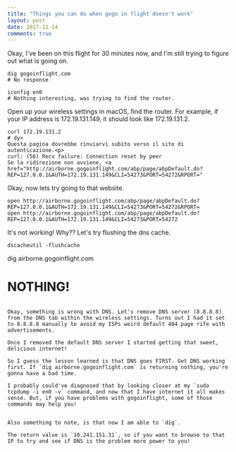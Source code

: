 ```yaml
---
title: "Things you can do when gogo in flight doesn't work"
layout: post
date: 2017-11-14
comments: true
---
```


Okay, I've been on this flight for 30 minutes now, and I'm still trying to figure out what is going on.

```
dig gogoinflight.com
# No response

iconfig en0
# Nothing interesting, was trying to find the router.
```

Open up your wireless settings in macOS, find the router. For example, if your IP address is 172.19.131.149, it should look like 172.19.131.2.

```
curl 172.19.131.2
# dy>
Questa pagina dovrebbe rinviarvi subito verso il sito di autenticazione.<p>
curl: (56) Recv failure: Connection reset by peer
Se la ridirezione non avviene, <a href="http://airborne.gogoinflight.com/abp/page/abpDefault.do?REP=127.0.0.1&AUTH=172.19.131.149&CLI=54273&PORT=54272&RPORT="
```

Okay, now lets try going to that website.

```
open http://airborne.gogoinflight.com/abp/page/abpDefault.do?REP=127.0.0.1&AUTH=172.19.131.149&CLI=54273&PORT=54272&RPORT=
open http://airborne.gogoinflight.com/abp/page/abpDefault.do?REP=127.0.0.1&AUTH=172.19.131.149&CLI=54273&PORT=54272
```

It's not working! Why??  Let's try flushing the dns cache.

```
dscacheutil -flushcache
```

dig airborne.gogoinflight.com
# NOTHING!
```

Okay, something is wrong with DNS. Let's remove DNS server (8.8.8.8) from the DNS tab within the wireless settings. Turns out I had it set to 8.8.8.8 manually to avoid my ISPs weird default 404 page rife with advertisements.

Once I removed the default DNS server I started getting that sweet, delicious internet!

So I guess the lesson learned is that DNS goes FIRST. Get DNS working first. If `dig airborne.gogoinflight.com` is returning nothing, you're gonna have a bad time. 

I probably could've diagnosed that by looking closer at my `sudo tcpdump -i en0 -v` command, and now that I have internet it all makes sense. But, if you have problems with gogoinflight, some of those commands may help you!


Also something to note, is that now I am able to `dig`.

The return value is `10.241.151.31`, so if you want to browse to that IP to try and see if DNS is the problem more power to you!
